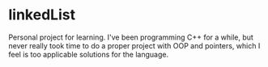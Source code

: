 # linkedList

Personal project for learning. I've been programming C++ for a while, but never really took time to do a proper project with OOP and pointers, which I feel is too applicable solutions for the language.
